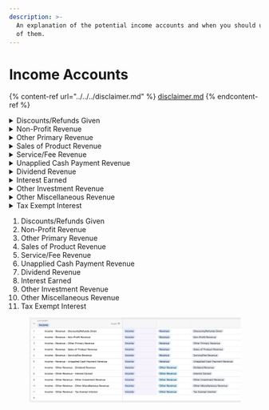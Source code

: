 ```yaml
---
description: >-
  An explanation of the potential income accounts and when you should use each
  of them.
---
```


# Income Accounts

{% content-ref url="../../../disclaimer.md" %}
[disclaimer.md](../../../disclaimer.md)
{% endcontent-ref %}

<details>

<summary>Discounts/Refunds Given</summary>



</details>

<details>

<summary>Non-Profit Revenue </summary>



</details>

<details>

<summary>Other Primary Revenue</summary>



</details>

<details>

<summary>Sales of Product Revenue</summary>



</details>

<details>

<summary>Service/Fee Revenue</summary>



</details>

<details>

<summary>Unapplied Cash Payment Revenue </summary>



</details>

<details>

<summary>Dividend Revenue </summary>



</details>

<details>

<summary>Interest Earned </summary>



</details>

<details>

<summary>Other Investment Revenue</summary>



</details>

<details>

<summary>Other Miscellaneous Revenue </summary>



</details>

<details>

<summary>Tax Exempt Interest</summary>



</details>







1. Discounts/Refunds Given
2. Non-Profit Revenue&#x20;
3. Other Primary Revenue&#x20;
4. Sales of Product Revenue&#x20;
5. Service/Fee Revenue&#x20;
6. Unapplied Cash Payment Revenue&#x20;
7. Dividend Revenue&#x20;
8. Interest Earned&#x20;
9. Other Investment Revenue&#x20;
10. Other Miscellaneous Revenue&#x20;
11. Tax Exempt Interest

<figure><img src="../../../.gitbook/assets/Income Accounts" alt=""><figcaption></figcaption></figure>
